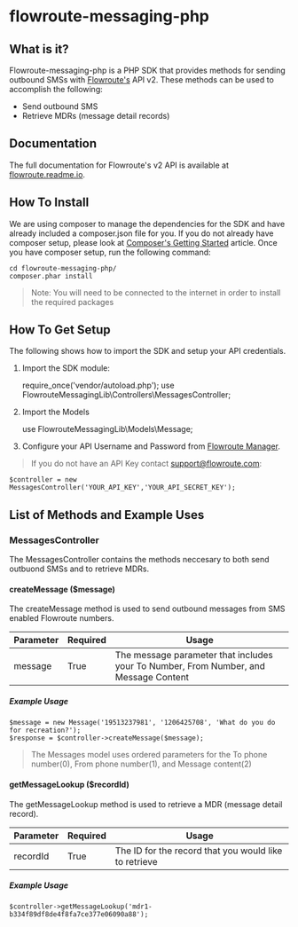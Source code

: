 # flowroute-messaging-php
## What is it?

Flowroute-messaging-php is a PHP SDK that provides methods for sending outbound SMSs with [Flowroute's](https://www.flowroute.com) API v2. These methods can be used to accomplish the following:

* Send outbound SMS
* Retrieve MDRs (message detail records)

## Documentation 
The full documentation for Flowroute's v2 API is available at [flowroute.readme.io](https://flowroute.readme.io/).

## How To Install 

We are using composer to manage the dependencies for the SDK and have already included a composer.json file for you. If you do not already have composer setup, please look at [Composer's Getting Started](https://getcomposer.org/doc/00-intro.md) article. Once you have composer setup, run the following command:

	cd flowroute-messaging-php/
	composer.phar install

> Note: You will need to be connected to the internet in order to install the required packages
  
## How To Get Setup

The following shows how to import the SDK and setup your API credentials.

1) Import the SDK module:

	require_once('vendor/autoload.php');
	use FlowrouteMessagingLib\Controllers\MessagesController;

2) Import the Models

	use FlowrouteMessagingLib\Models\Message;
   
3) Configure your API Username and Password from [Flowroute Manager](https://manage.flowroute.com/accounts/preferences/beta/).
 > If you do not have an API Key contact support@flowroute.com:

	$controller = new MessagesController('YOUR_API_KEY','YOUR_API_SECRET_KEY');		

## List of Methods and Example Uses

### MessagesController

The MessagesController contains the methods neccesary to both send outbuond SMSs and to retrieve MDRs.

#### createMessage ($message)

The createMessage method is used to send outbound messages from SMS enabled Flowroute numbers.

| Parameter | Required | Usage                                                                                |
|-----------|----------|--------------------------------------------------------------------------------------|
| message   | True     | The message parameter that includes your To Number, From Number, and Message Content |

##### Example Usage

	$message = new Message('19513237981', '1206425708', 'What do you do for recreation?');
	$response = $controller->createMessage($message);

> The Messages model uses ordered parameters for the To phone number(0), From phone number(1), and Message content(2) 
	
#### getMessageLookup ($recordId)

The getMessageLookup method is used to retrieve a MDR (message detail record).

| Parameter | Required | Usage                                                 |
|-----------|----------|-------------------------------------------------------|
| recordId  | True     | The ID for the record that you would like to retrieve |

##### Example Usage

	$controller->getMessageLookup('mdr1-b334f89df8de4f8fa7ce377e06090a88');